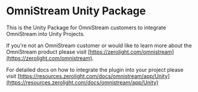 # OmniStream Unity Package

This is the Unity Package for OmniStream customers to integrate OmniStream into Unity Projects.

If you're not an OmniStream customer or would like to learn more about the OmniStream product please visit [https://zerolight.com/omnistream](https://zerolight.com/omnistream).

For detailed docs on how to integrate the plugin into your project please visit [https://resources.zerolight.com/docs/omnistream/app/Unity](https://resources.zerolight.com/docs/omnistream/app/Unity)
